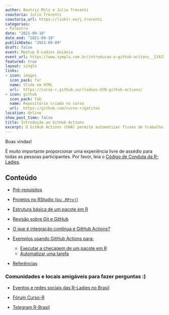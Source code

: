 ```yaml
---
author: Beatriz Milz e Julio Trecenti
coautoria: Julio Trecenti
coautoria_url: https://linktr.ee/j.trecenti
categories:
- Palestra
date: "2021-09-18"
date_end: "2021-09-18"
publishDate: "2021-09-09"
draft: false
event: Meetup R-Ladies Goiânia
event_url: https://www.sympla.com.br/introducao-a-github-actions__1342598
featured: true
layout: single
links:
- icon: images
  icon_pack: far
  name: Slide em HTML
  url:  https://curso-r.github.io/rladies-GYN-github-actions/
- icon: github
  icon_pack: fab
  name: Repositório criado no curso
  url:  https://github.com/curso-r/gatitos
location: Online
show_post_time: false
title: Introdução ao GitHub Actions
excerpt: O GitHub Actions (GHA) permite automatizar fluxos de trabalho de desenvolvimento em R. Nessa apresentação, falaremos sobre GitHub Actions no contexto de pacotes em R, onde será mostrado dois exemplos de uso de GitHub Actions, sendo um exemplo de checagem automática de pacotes em R, e outro que envolve a automatização de atualização de um relatório em RMarkdown.
---
```





Boas vindas!

É muito importante proporcionar uma experiência livre de assédio para todas as pessoas participantes.  Por favor, leia o [Código de Conduta da R-Ladies](https://github.com/rladies/starter-kit/wiki/Code-of-Conduct#portuguese).

## Conteúdo


- [Pré-requisitos](https://curso-r.github.io/rladies-GYN-github-actions/#pre-requisitos)

- [Projetos no RStudio (ou `.RProj`)](https://curso-r.github.io/rladies-GYN-github-actions/#projetos-rstudio)

- [Estrutura básica de um pacote em R](https://curso-r.github.io/rladies-GYN-github-actions/#basico-pacotes)

- [Revisão sobre Git e GitHub](https://curso-r.github.io/rladies-GYN-github-actions/#revisao-github)

- [O que é integração contínua e GitHub Actions?](https://curso-r.github.io/rladies-GYN-github-actions/#gha)

- [Exemplos usando GitHub Actions para:](https://curso-r.github.io/rladies-GYN-github-actions/#exemplos)

  - [Executar a checagem de um pacote em R](https://curso-r.github.io/rladies-GYN-github-actions/#exemplo-check)
  - [Automatizar uma tarefa](https://curso-r.github.io/rladies-GYN-github-actions/#exemplo-automacao) 

- [Referências](https://curso-r.github.io/rladies-GYN-github-actions/#referencias)


### Comunidades e locais amigáveis para fazer perguntas :)

- [Eventos e redes sociais das R-Ladies no Brasil](https://github.com/R-Ladies-Sao-Paulo/RLadies-Brasil)

- [Fórum Curso-R](https://discourse.curso-r.com/)

- [Telegram R-Brasil](https://t.me/rbrasiloficial)


